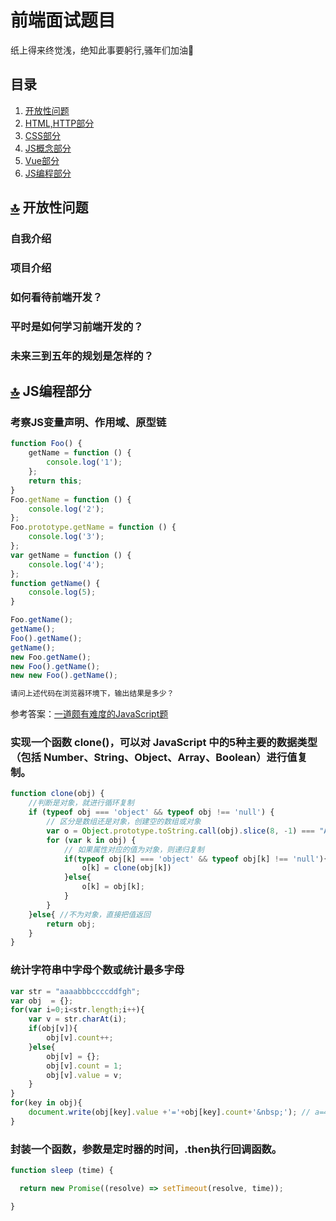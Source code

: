 # 前端面试题目

纸上得来终觉浅，绝知此事要躬行,骚年们加油:muscle:

## 目录

1. [开放性问题](#base)
1. [HTML,HTTP部分](#html)
1. [CSS部分](#css)
1. [JS概念部分](#js)
1. [Vue部分](#vue)
1. [JS编程部分](#code)

## <div id="base">[:top:](#catalog) 开放性问题</div>

### 自我介绍

### 项目介绍

### 如何看待前端开发？

### 平时是如何学习前端开发的？

### 未来三到五年的规划是怎样的？





## <div id="code">[:top:](#catalog) JS编程部分</div>

### 考察JS变量声明、作用域、原型链

```js
function Foo() {
    getName = function () {
        console.log('1');
    };
    return this;
}
Foo.getName = function () {
    console.log('2');
};
Foo.prototype.getName = function () {
    console.log('3');
};
var getName = function () {
    console.log('4');
};
function getName() {
    console.log(5);
}

Foo.getName();
getName();
Foo().getName();
getName();
new Foo.getName();
new Foo().getName();
new new Foo().getName();

请问上述代码在浏览器环境下，输出结果是多少？
```

参考答案：[一道颇有难度的JavaScript题](https://cnodejs.org/topic/5867d50d5eac96bb04d3e302)

### 实现一个函数 clone()，可以对 JavaScript 中的5种主要的数据类型（包括 Number、String、Object、Array、Boolean）进行值复制。

```js
function clone(obj) {
    //判断是对象，就进行循环复制
    if (typeof obj === 'object' && typeof obj !== 'null') {
        // 区分是数组还是对象，创建空的数组或对象
        var o = Object.prototype.toString.call(obj).slice(8, -1) === "Array" ? [] : {};
        for (var k in obj) {
            // 如果属性对应的值为对象，则递归复制
            if(typeof obj[k] === 'object' && typeof obj[k] !== 'null'){
                o[k] = clone(obj[k])
            }else{
                o[k] = obj[k];
            }
        }
    }else{ //不为对象，直接把值返回
        return obj;
    }
}
```

### 统计字符串中字母个数或统计最多字母

```js
var str = "aaaabbbccccddfgh";
var obj  = {};
for(var i=0;i<str.length;i++){
    var v = str.charAt(i);
    if(obj[v]){
        obj[v].count++;
    }else{
        obj[v] = {};
        obj[v].count = 1;
        obj[v].value = v;
    }
}
for(key in obj){
    document.write(obj[key].value +'='+obj[key].count+'&nbsp;'); // a=4  b=3  c=4  d=2  f=1  g=1  h=1
}
```

### 封装一个函数，参数是定时器的时间，.then执行回调函数。

```js
function sleep (time) {

  return new Promise((resolve) => setTimeout(resolve, time));

}
```

